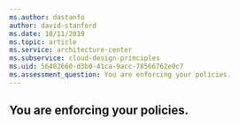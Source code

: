 ```yaml
---
ms.author: dastanfo
author: david-stanford
ms.date: 10/11/2019
ms.topic: article
ms.service: architecture-center
ms.subservice: cloud-design-principles
ms.uid: 56482660-d3b0-41ca-9acc-78566762e0c7
ms.assessment_question: You are enforcing your policies.
---
```

## You are enforcing your policies.


